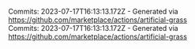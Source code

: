 Commits: 2023-07-17T16:13:13.172Z - Generated via https://github.com/marketplace/actions/artificial-grass
<br>
Commits: 2023-07-17T16:13:13.172Z - Generated via https://github.com/marketplace/actions/artificial-grass
<br>
